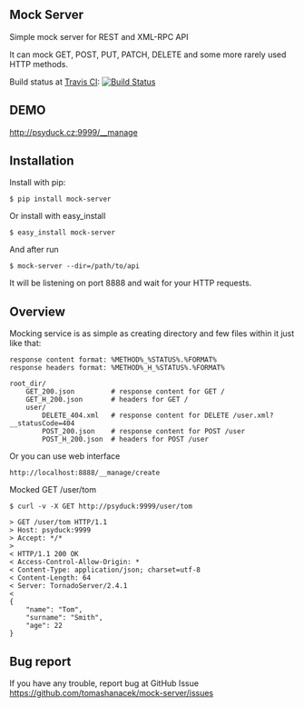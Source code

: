 ## Mock Server
Simple mock server for REST and XML-RPC API

It can mock GET, POST, PUT, PATCH, DELETE and some more rarely used HTTP methods. 

Build status at [Travis CI](http://travis-ci.org/): [![Build Status](https://travis-ci.org/tomashanacek/mock-server.png?branch=master)](https://travis-ci.org/tomashanacek/mock-server)

## DEMO

http://psyduck.cz:9999/__manage

## Installation

Install with pip:

    $ pip install mock-server

Or install with easy_install

    $ easy_install mock-server

And after run

    $ mock-server --dir=/path/to/api
    
It will be listening on port 8888 and wait for your HTTP requests.

## Overview

Mocking service is as simple as creating directory and few files within it just like that:

    response content format: %METHOD%_%STATUS%.%FORMAT%
    response headers format: %METHOD%_H_%STATUS%.%FORMAT%

    root_dir/
        GET_200.json         # response content for GET /
        GET_H_200.json       # headers for GET /
        user/
            DELETE_404.xml   # response content for DELETE /user.xml?__statusCode=404
            POST_200.json    # response content for POST /user
            POST_H_200.json  # headers for POST /user
            

Or you can use web interface

    http://localhost:8888/__manage/create


Mocked GET /user/tom 

    $ curl -v -X GET http://psyduck:9999/user/tom
    
    > GET /user/tom HTTP/1.1
    > Host: psyduck:9999
    > Accept: */*
    > 
    < HTTP/1.1 200 OK
    < Access-Control-Allow-Origin: *
    < Content-Type: application/json; charset=utf-8
    < Content-Length: 64
    < Server: TornadoServer/2.4.1
    < 
    {
        "name": "Tom",
        "surname": "Smith",
        "age": 22
    }


## Bug report
If you have any trouble, report bug at GitHub Issue https://github.com/tomashanacek/mock-server/issues
